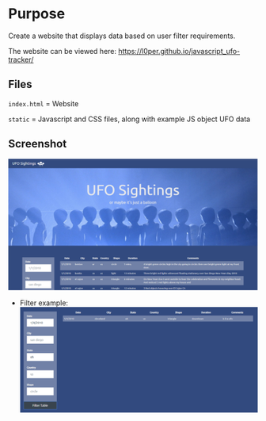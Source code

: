 # Purpose
Create a website that displays data based on user filter requirements.

The website can be viewed here: https://l0per.github.io/javascript_ufo-tracker/

## Files
`index.html` = Website

`static` = Javascript and CSS files, along with example JS object UFO data

## Screenshot
![top](https://github.com/L0per/javascript_ufo-tracker/blob/master/images/page_top.PNG?raw=true)

* Filter example:
![filter](https://github.com/L0per/javascript_ufo-tracker/blob/master/images/search.PNG?raw=true)
